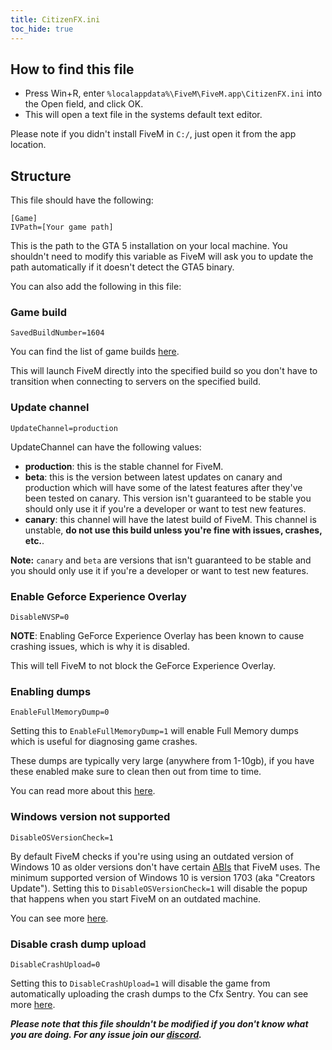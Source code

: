 ```yaml
---
title: CitizenFX.ini
toc_hide: true
---
```


## How to find this file

- Press Win+R, enter `%localappdata%\FiveM\FiveM.app\CitizenFX.ini` into the Open field, and click OK.
- This will open a text file in the systems default text editor.

Please note if you didn't install FiveM in `C:/`, just open it from the app location.

## Structure

This file should have the following:

```
[Game]
IVPath=[Your game path]
```

This is the path to the GTA 5 installation on your local machine. You shouldn't need to modify this variable as FiveM will ask you to update the path automatically if it doesn't detect the GTA5 binary.

You can also add the following in this file:

### Game build

```
SavedBuildNumber=1604
```

You can find the list of game builds [here](docs/server-manual/server-commands/#sv_enforcegamebuild-build).

This will launch FiveM directly into the specified build so you don't have to transition when connecting to servers on the specified build.

### Update channel

```
UpdateChannel=production
```

UpdateChannel can have the following values:

- **production**: this is the stable channel for FiveM.
- **beta**: this is the version between latest updates on canary and production which will have some of the latest features after they've been tested on canary. This version isn't guaranteed to be stable you should only use it if you're a developer or want to test new features.
- **canary**: this channel will have the latest build of FiveM. This channel is unstable, **do not use this build unless you're fine with issues, crashes, etc.**.

**Note:** `canary` and `beta` are versions that isn't guaranteed to be stable and you should only use it if you're a developer or want to test new features.

### Enable Geforce Experience Overlay

```
DisableNVSP=0
```

**NOTE**: Enabling GeForce Experience Overlay has been known to cause crashing issues, which is why it is disabled.

This will tell FiveM to not block the GeForce Experience Overlay.

### Enabling dumps

```
EnableFullMemoryDump=0
```

Setting this to `EnableFullMemoryDump=1` will enable Full Memory dumps which is useful for diagnosing game crashes.

These dumps are typically very large (anywhere from 1-10gb), if you have these enabled make sure to clean then out from time to time.

You can read more about this [here](https://forum.cfx.re/t/enabling-and-uploading-full-client-dumps/1138940).

### Windows version not supported

```
DisableOSVersionCheck=1
```

By default FiveM checks if you're using using an outdated version of Windows 10 as older versions don't have certain [ABIs](https://en.wikipedia.org/wiki/Application_binary_interface) that FiveM uses.
The minimum supported version of Windows 10 is version 1703 (aka "Creators Update").
Setting this to `DisableOSVersionCheck=1` will disable the popup that happens when you start FiveM on an outdated machine.

You can see more [here](https://github.com/citizenfx/fivem/blob/1b01a54ea0803c8e06ef7e15bb1ae3a3d64de085/code/client/launcher/Main.cpp#L682).

### Disable crash dump upload

```
DisableCrashUpload=0
```

Setting this to `DisableCrashUpload=1` will disable the game from automatically uploading the crash dumps to the Cfx Sentry.
You can see more [here](https://github.com/citizenfx/fivem/blob/1b01a54ea0803c8e06ef7e15bb1ae3a3d64de085/code/client/launcher/MiniDump.cpp#L1646).

***Please note that this file shouldn't be modified if you don't know what you are doing. For any issue join our [discord](discord.gg/fivem).***
